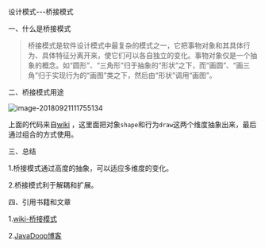 设计模式---桥接模式

一、什么是桥接模式

> 桥接模式是软件设计模式中最复杂的模式之一，它把事物对象和其具体行为、具体特征分离开来，使它们可以各自独立的变化。事物对象仅是一个抽象的概念。如“圆形”、“三角形”归于抽象的“形状”之下，而“画圆”、“画三角”归于实现行为的“画图”类之下，然后由“形状”调用“画图”。

二、桥接模式用途

![image-20180921111755134](https://ws3.sinaimg.cn/large/006tNbRwgy1fvgzs4s383j31kw0wb16x.jpg)

上面的代码来自[wiki](https://zh.wikipedia.org/wiki/%E6%A9%8B%E6%8E%A5%E6%A8%A1%E5%BC%8F) ，这里面把对象`shape`和行为`draw`这两个维度抽象出来，最后通过组合的方式使用。

三、总结

1.桥接模式通过高度的抽象，可以适应多维度的变化。

2.桥接模式利于解耦和扩展。

四、引用书籍和文章

1.[wiki-桥接模式](https://zh.wikipedia.org/wiki/%E6%A9%8B%E6%8E%A5%E6%A8%A1%E5%BC%8F)

2.[JavaDoop博客](https://javadoop.com/post/design-pattern#%E6%A1%A5%E6%A2%81%E6%A8%A1%E5%BC%8F)

